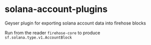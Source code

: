 # solana-account-plugins

Geyser plugin for exporting solana account data into firehose blocks

Run from the reader `firehose-core` to produce `sf.solana.type.v1.AccountBlock`
